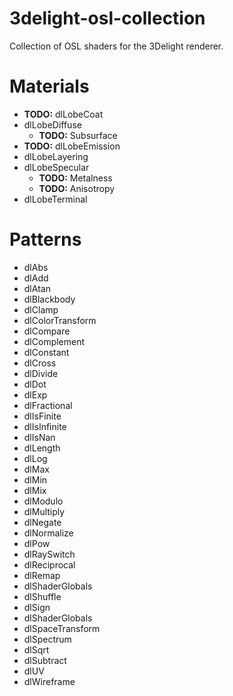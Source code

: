 3delight-osl-collection
===

Collection of OSL shaders for the 3Delight renderer.

Materials
===

* **TODO:** dlLobeCoat
* dlLobeDiffuse
    * **TODO:** Subsurface
* **TODO:** dlLobeEmission
* dlLobeLayering
* dlLobeSpecular
    * **TODO:** Metalness
    * **TODO:** Anisotropy
* dlLobeTerminal

Patterns
===

* dlAbs
* dlAdd
* dlAtan
* dlBlackbody
* dlClamp
* dlColorTransform
* dlCompare
* dlComplement
* dlConstant
* dlCross
* dlDivide
* dlDot
* dlExp
* dlFractional
* dlIsFinite
* dlIsInfinite
* dlIsNan
* dlLength
* dlLog
* dlMax
* dlMin
* dlMix
* dlModulo
* dlMultiply
* dlNegate
* dlNormalize
* dlPow
* dlRaySwitch
* dlReciprocal
* dlRemap
* dlShaderGlobals
* dlShuffle
* dlSign
* dlShaderGlobals
* dlSpaceTransform
* dlSpectrum
* dlSqrt
* dlSubtract
* dlUV
* dlWireframe
